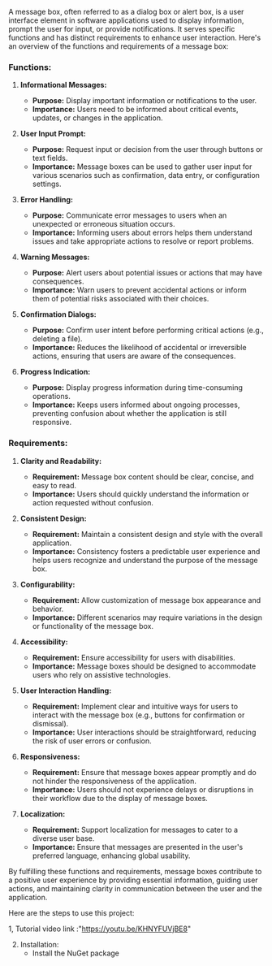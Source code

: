A message box, often referred to as a dialog box or alert box, is a user interface element in software applications used to display information, prompt the user for input, or provide notifications. It serves specific functions and has distinct requirements to enhance user interaction. Here's an overview of the functions and requirements of a message box:

### Functions:

1. **Informational Messages:**
   - **Purpose:** Display important information or notifications to the user.
   - **Importance:** Users need to be informed about critical events, updates, or changes in the application.

2. **User Input Prompt:**
   - **Purpose:** Request input or decision from the user through buttons or text fields.
   - **Importance:** Message boxes can be used to gather user input for various scenarios such as confirmation, data entry, or configuration settings.

3. **Error Handling:**
   - **Purpose:** Communicate error messages to users when an unexpected or erroneous situation occurs.
   - **Importance:** Informing users about errors helps them understand issues and take appropriate actions to resolve or report problems.

4. **Warning Messages:**
   - **Purpose:** Alert users about potential issues or actions that may have consequences.
   - **Importance:** Warn users to prevent accidental actions or inform them of potential risks associated with their choices.

5. **Confirmation Dialogs:**
   - **Purpose:** Confirm user intent before performing critical actions (e.g., deleting a file).
   - **Importance:** Reduces the likelihood of accidental or irreversible actions, ensuring that users are aware of the consequences.

6. **Progress Indication:**
   - **Purpose:** Display progress information during time-consuming operations.
   - **Importance:** Keeps users informed about ongoing processes, preventing confusion about whether the application is still responsive.

### Requirements:

1. **Clarity and Readability:**
   - **Requirement:** Message box content should be clear, concise, and easy to read.
   - **Importance:** Users should quickly understand the information or action requested without confusion.

2. **Consistent Design:**
   - **Requirement:** Maintain a consistent design and style with the overall application.
   - **Importance:** Consistency fosters a predictable user experience and helps users recognize and understand the purpose of the message box.

3. **Configurability:**
   - **Requirement:** Allow customization of message box appearance and behavior.
   - **Importance:** Different scenarios may require variations in the design or functionality of the message box.

4. **Accessibility:**
   - **Requirement:** Ensure accessibility for users with disabilities.
   - **Importance:** Message boxes should be designed to accommodate users who rely on assistive technologies.

5. **User Interaction Handling:**
   - **Requirement:** Implement clear and intuitive ways for users to interact with the message box (e.g., buttons for confirmation or dismissal).
   - **Importance:** User interactions should be straightforward, reducing the risk of user errors or confusion.

6. **Responsiveness:**
   - **Requirement:** Ensure that message boxes appear promptly and do not hinder the responsiveness of the application.
   - **Importance:** Users should not experience delays or disruptions in their workflow due to the display of message boxes.

7. **Localization:**
   - **Requirement:** Support localization for messages to cater to a diverse user base.
   - **Importance:** Ensure that messages are presented in the user's preferred language, enhancing global usability.

By fulfilling these functions and requirements, message boxes contribute to a positive user experience by providing essential information,
guiding user actions, and maintaining clarity in communication between the user and the application.

Here are the steps to use this project:

1, Tutorial video link :"https://youtu.be/KHNYFUVjBE8"

2. Installation:
   - Install the NuGet package 
